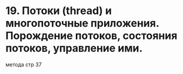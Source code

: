 # 19. Потоки (thread) и многопоточные приложения. Порождение потоков, состояния потоков, управление ими.

метода стр 37

